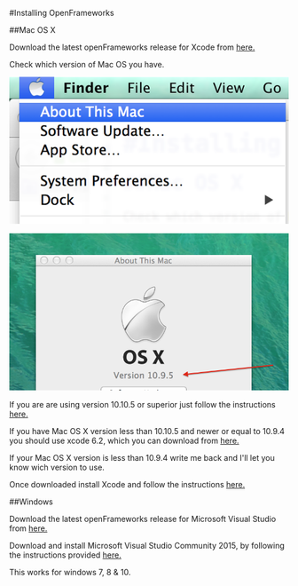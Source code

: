 #Installing OpenFrameworks

##Mac OS X

Download the latest openFrameworks release for Xcode from [here.](http://openframeworks.cc/versions/v0.9.3/of_v0.9.3_osx_release.zip)

Check which version of Mac OS you have.


![image](images/osver1.png)

![image](images/osver2.png)

If you are are using version 10.10.5 or superior just follow the instructions [here.](http://openframeworks.cc/setup/xcode/)

If you have Mac OS X version less than 10.10.5 and newer or equal to 10.9.4 you should use xcode 6.2, which you can download from [here.](http://developer.apple.com/devcenter/download.action?path=/Developer_Tools/Xcode_6.2/Xcode_6.2.dmg)

If your Mac OS X version is less than 10.9.4 write me back and I'll let you know wich version to use.

Once downloaded install Xcode and follow the instructions [here.](http://openframeworks.cc/setup/xcode/)



##Windows

Download the latest openFrameworks release for Microsoft Visual Studio from [here.](http://openframeworks.cc/versions/v0.9.3/of_v0.9.3_vs_release.zip)

Download and install Microsoft Visual Studio Community 2015, by following the instructions provided [here.](http://openframeworks.cc/setup/vs/)

This works for windows 7, 8 & 10.


